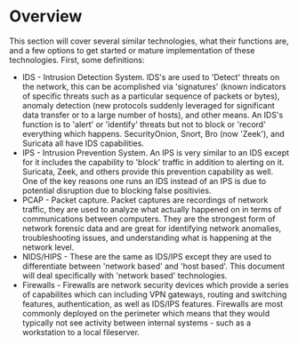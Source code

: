 # Overview

This section will cover several similar technologies, what their functions are, and a few options to get started or mature implementation of these technologies. First, some definitions:
* IDS - Intrusion Detection System. IDS's are used to 'Detect' threats on the network, this can be acomplished via 'signatures' (known indicators of specific threats such as a particular sequence of packets or bytes), anomaly detection (new protocols suddenly leveraged for significant data transfer or to a large number of hosts), and other means. An IDS's function is to 'alert' or 'identify' threats but not to block or 'record' everything which happens. SecurityOnion, Snort, Bro (now 'Zeek'), and Suricata all have IDS capabilities.
* IPS - Intrusion Prevention System. An IPS is very similar to an IDS except for it includes the capability to 'block' traffic in addition to alerting on it. Suricata, Zeek, and others provide this prevention capability as well. One of the key reasons one runs an IDS instead of an IPS is due to potential disruption due to blocking false positivies.
* PCAP - Packet capture. Packet captures are recordings of network traffic, they are used to analyze what actually happened on in terms of communications between computers. They are the strongest form of network forensic data and are great for identifying network anomalies, troubleshooting issues, and understanding what is happening at the network level.
* NIDS/HIPS - These are the same as IDS/IPS except they are used to differentiate between 'network based' and 'host based'. This document will deal specifically with 'network based' technologies.
* Firewalls - Firewalls are network security devices which provide a series of capabilites which can including VPN gateways, routing and switching features, authentication, as well as IDS/IPS features. Firewalls are most commonly deployed on the perimeter which means that they would typically not see activity between internal systems - such as a workstation to a local fileserver.

